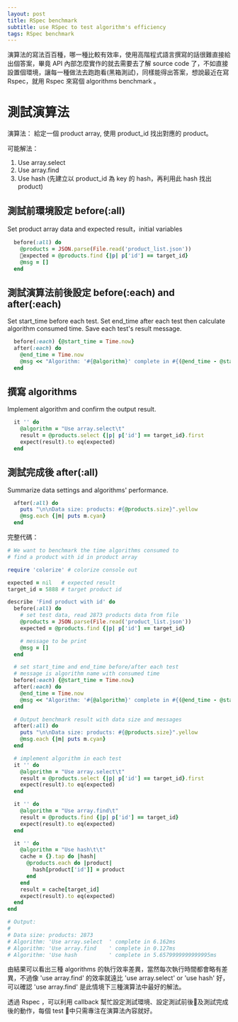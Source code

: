 ```yaml
---
layout: post
title: RSpec benchmark
subtitle: use RSpec to test algorithm's efficiency
tags: RSpec benchmark
---
```


演算法的寫法百百種，哪一種比較有效率，使用高階程式語言撰寫的話很難直接給出個答案，畢竟 API 內部怎麼實作的就去需要去了解 source code 了，不如直接設置個環境，讓每一種做法去跑跑看(黑箱測試)，同樣能得出答案，想說最近在寫 Rspec，就用 Rspec 來寫個 algorithms benchmark 。

# 測試演算法

演算法： 給定一個 product array, 使用 product_id 找出對應的 product。

可能解法：

1. Use array.select
1. Use array.find
1. Use hash (先建立以 product_id 為 key 的 hash，再利用此 hash 找出 product)

## 測試前環境設定 before(:all)

Set product array data and expected result，initial variables

```ruby
  before(:all) do
    @products = JSON.parse(File.read('product_list.json'))
    expected = @products.find {|p| p['id'] == target_id}
    @msg = []
  end
```

## 測試演算法前後設定 before(:each) and after(:each)

Set start_time before each test. Set end_time after each test then calculate algorithm consumed time. Save each test's result message.

```ruby
  before(:each) {@start_time = Time.now}
  after(:each) do
    @end_time = Time.now
    @msg << "Algorithm: '#{@algorithm}' complete in #{(@end_time - @start_time)*1000}ms"
  end
```

## 撰寫 algorithms

Implement algorithm and confirm the output result.

```ruby
  it '' do
    @algorithm = "Use array.select\t"
    result = @products.select {|p| p['id'] == target_id}.first
    expect(result).to eq(expected)
  end
```

## 測試完成後 after(:all)

Summarize data settings and algorithms' performance.

```ruby
  after(:all) do
    puts "\n\nData size: products: #{@products.size}".yellow
    @msg.each {|m| puts m.cyan}
  end
```

完整代碼：

```ruby
# We want to benchmark the time algorithms consumed to
# find a product with id in product array

require 'colorize' # colorize console out

expected = nil   # expected result
target_id = 5888 # target product id

describe 'Find product with id' do
  before(:all) do
    # set test data, read 2873 products data from file
    @products = JSON.parse(File.read('product_list.json'))
    expected = @products.find {|p| p['id'] == target_id}

    # message to be print
    @msg = []
  end

  # set start_time and end_time before/after each test
  # message is algorithm name with consumed time
  before(:each) {@start_time = Time.now}
  after(:each) do
    @end_time = Time.now
    @msg << "Algorithm: '#{@algorithm}' complete in #{(@end_time - @start_time)*1000}ms"
  end

  # Output benchmark result with data size and messages
  after(:all) do
    puts "\n\nData size: products: #{@products.size}".yellow
    @msg.each {|m| puts m.cyan}
  end

  # implement algorithm in each test
  it '' do
    @algorithm = "Use array.select\t"
    result = @products.select {|p| p['id'] == target_id}.first
    expect(result).to eq(expected)
  end

  it '' do
    @algorithm = "Use array.find\t"
    result = @products.find {|p| p['id'] == target_id}
    expect(result).to eq(expected)
  end

  it '' do
    @algorithm = "Use hash\t\t"
    cache = {}.tap do |hash|
      @products.each do |product|
        hash[product['id']] = product
      end
    end
    result = cache[target_id]
    expect(result).to eq(expected)
  end
end

# Output:
#
# Data size: products: 2873
# Algorithm: 'Use array.select  ' complete in 6.162ms
# Algorithm: 'Use array.find    ' complete in 0.127ms
# Algorithm: 'Use hash          ' complete in 5.6579999999999995ms
```

由結果可以看出三種 algorithms 的執行效率差異，當然每次執行時間都會略有差異，不過像 'use array.find' 的效率就遠比 'use array.select' or 'use hash' 好，可以確認 'use array.find' 是此情境下三種演算法中最好的解法。

透過 Rspec ，可以利用 callback 幫忙設定測試環境、設定測試前後及測試完成後的動作，每個 test 中只需專注在演算法內容就好。
